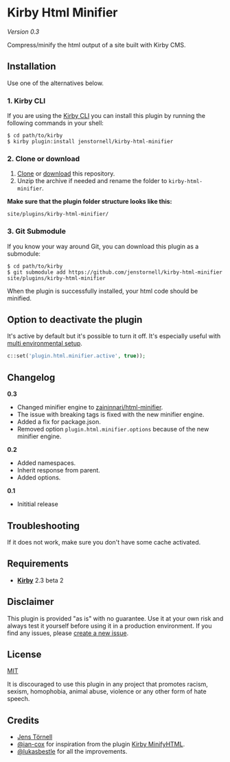 # Kirby Html Minifier

*Version 0.3*

Compress/minify the html output of a site built with Kirby CMS.

## Installation

Use one of the alternatives below.

### 1. Kirby CLI

If you are using the [Kirby CLI](https://github.com/getkirby/cli) you can install this plugin by running the following commands in your shell:

```text
$ cd path/to/kirby
$ kirby plugin:install jenstornell/kirby-html-minifier
```

### 2. Clone or download

1. [Clone](https://github.com/jenstornell/kirby-html-minifier.git) or [download](https://github.com/jenstornell/kirby-html-minifier/archive/master.zip)  this repository.
2. Unzip the archive if needed and rename the folder to `kirby-html-minifier`.

**Make sure that the plugin folder structure looks like this:**

```text
site/plugins/kirby-html-minifier/
```

### 3. Git Submodule

If you know your way around Git, you can download this plugin as a submodule:

```text
$ cd path/to/kirby
$ git submodule add https://github.com/jenstornell/kirby-html-minifier site/plugins/kirby-html-minifier
```

When the plugin is successfully installed, your html code should be minified.

## Option to deactivate the plugin

It's active by default but it's possible to turn it off. It's especially useful with [multi environmental setup](https://getkirby.com/docs/developer-guide/configuration/options#multi-environment-setup).

```php
c::set('plugin.html.minifier.active', true));
```

## Changelog

**0.3**

- Changed minifier engine to [zaininnari/html-minifier](https://github.com/zaininnari/html-minifier).
- The issue with breaking tags is fixed with the new minifier engine.
- Added a fix for package.json.
- Removed option `plugin.html.minifier.options` because of the new minifier engine.

**0.2**

- Added namespaces.
- Inherit response from parent.
- Added options.

**0.1**

- Inititial release

## Troubleshooting

If it does not work, make sure you don't have some cache activated. 

## Requirements

- [**Kirby**](https://getkirby.com/) 2.3 beta 2

## Disclaimer

This plugin is provided "as is" with no guarantee. Use it at your own risk and always test it yourself before using it in a production environment. If you find any issues, please [create a new issue](https://github.com/jenstornell/kirby-html-minifier/issues/new).

## License

[MIT](https://opensource.org/licenses/MIT)

It is discouraged to use this plugin in any project that promotes racism, sexism, homophobia, animal abuse, violence or any other form of hate speech.

## Credits

- [Jens Törnell](https://github.com/jenstornell)
- [@ian-cox](https://github.com/ian-cox) for inspiration from the plugin [Kirby MinifyHTML](https://github.com/ian-cox/Kirby-MinifyHTML).
- [@lukasbestle](https://github.com/lukasbestle) for all the improvements.